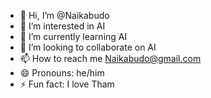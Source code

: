 - 👋 Hi, I’m @Naikabudo
- 👀 I’m interested in AI
- 🌱 I’m currently learning AI
- 💞️ I’m looking to collaborate on AI
- 📫 How to reach me Naikabudo@gmail.com
- 😄 Pronouns: he/him
- ⚡ Fun fact: I love Tham

<!---
Naikabudo/Naikabudo is a ✨ special ✨ repository because its `README.md` (this file) appears on your GitHub profile.
You can click the Preview link to take a look at your changes.
--->
